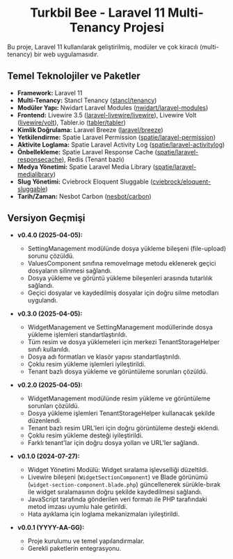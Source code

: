 <h1 align="center">Turkbil Bee - Laravel 11 Multi-Tenancy Projesi</h1>

Bu proje, Laravel 11 kullanılarak geliştirilmiş, modüler ve çok kiracılı (multi-tenancy) bir web uygulamasıdır.

## Temel Teknolojiler ve Paketler

*   **Framework:** Laravel 11
*   **Multi-Tenancy:** Stancl Tenancy ([stancl/tenancy](https://tenancyforlaravel.com/))
*   **Modüler Yapı:** Nwidart Laravel Modules ([nwidart/laravel-modules](https://nwidart.com/laravel-modules/v11/introduction))
*   **Frontend:** Livewire 3.5 ([laravel-livewire/livewire](https://livewire.laravel.com/)), Livewire Volt ([livewire/volt](https://livewire.laravel.com/docs/volt)), Tabler.io ([tabler/tabler](https://tabler.io/))
*   **Kimlik Doğrulama:** Laravel Breeze ([laravel/breeze](https://laravel.com/docs/11.x/starter-kits#laravel-breeze))
*   **Yetkilendirme:** Spatie Laravel Permission ([spatie/laravel-permission](https://spatie.be/docs/laravel-permission/v6/introduction))
*   **Aktivite Loglama:** Spatie Laravel Activity Log ([spatie/laravel-activitylog](https://spatie.be/docs/laravel-activitylog/v4/introduction))
*   **Önbellekleme:** Spatie Laravel Response Cache ([spatie/laravel-responsecache](https://spatie.be/docs/laravel-responsecache/v7/introduction)), Redis (Tenant bazlı)
*   **Medya Yönetimi:** Spatie Laravel Media Library ([spatie/laravel-medialibrary](https://spatie.be/docs/laravel-medialibrary/v11/introduction))
*   **Slug Yönetimi:** Cviebrock Eloquent Sluggable ([cviebrock/eloquent-sluggable](https://github.com/cviebrock/eloquent-sluggable))
*   **Tarih/Zaman:** Nesbot Carbon ([nesbot/carbon](https://carbon.nesbot.com/docs/))

## Versiyon Geçmişi

*   **v0.4.0 (2025-04-05):**
    *   SettingManagement modülünde dosya yükleme bileşeni (file-upload) sorunu çözüldü.
    *   ValuesComponent sınıfına removeImage metodu eklenerek geçici dosyaların silinmesi sağlandı.
    *   Dosya yükleme ve görüntü yükleme bileşenleri arasında tutarlılık sağlandı.
    *   Geçici dosyalar ve kaydedilmiş dosyalar için doğru silme metodları uygulandı.

*   **v0.3.0 (2025-04-05):**
    *   WidgetManagement ve SettingManagement modüllerinde dosya yükleme işlemleri standartlaştırıldı.
    *   Tüm resim ve dosya yüklemeleri için merkezi TenantStorageHelper sınıfı kullanıldı.
    *   Dosya adı formatları ve klasör yapısı standartlaştırıldı.
    *   Çoklu resim yükleme işlemleri iyileştirildi.
    *   Tenant bazlı dosya yükleme ve görüntüleme sorunları çözüldü.

*   **v0.2.0 (2025-04-05):**
    *   WidgetManagement modülünde resim yükleme ve görüntüleme sorunları çözüldü.
    *   Dosya yükleme işlemleri TenantStorageHelper kullanacak şekilde düzenlendi.
    *   Tenant bazlı resim URL'leri için doğru görüntüleme desteği eklendi.
    *   Çoklu resim yükleme desteği iyileştirildi.
    *   Farklı tenant'lar için doğru dosya yolları ve URL'ler sağlandı.

*   **v0.1.0 (2024-07-27):** 
    *   Widget Yönetimi Modülü: Widget sıralama işlevselliği düzeltildi.
    *   Livewire bileşeni (`WidgetSectionComponent`) ve Blade görünümü (`widget-section-component.blade.php`) güncellenerek sürükle-bırak ile widget sıralamasının doğru şekilde kaydedilmesi sağlandı.
    *   JavaScript tarafında gönderilen veri formatı ile PHP tarafındaki metod imzası uyumlu hale getirildi.
    *   Hata ayıklama için loglama mekanizmaları iyileştirildi.

*   **v0.0.1 (YYYY-AA-GG):**
    *   Proje kurulumu ve temel yapılandırmalar.
    *   Gerekli paketlerin entegrasyonu.

